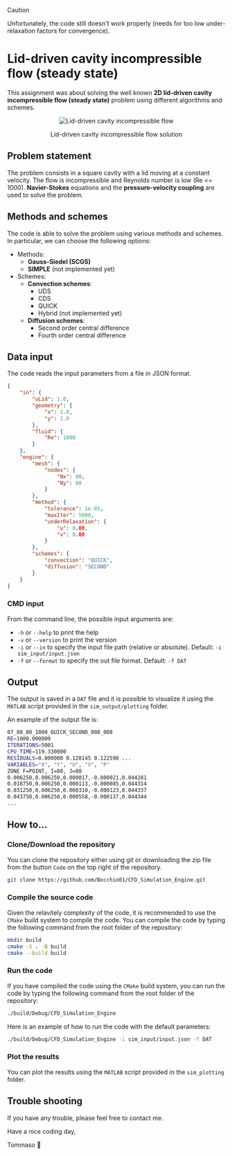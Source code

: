 > [!CAUTION]
> Unfortunately, the code still doesn't work properly (needs for too low under-relaxation factors for convergence).

# Lid-driven cavity incompressible flow (steady state)

This assignment was about solving the well known **2D lid-driven cavity incompressible flow (steady state)** problem using different algorithms and schemes.

<div align=center>

![Lid-driven cavity incompressible flow](https://www.fifty2.eu/wp-content/uploads/2021/08/thumbnailupdate.png)

Lid-driven cavity incompressible flow solution

</div>

## Problem statement

The problem consists in a square cavity with a lid moving at a constant velocity.
The flow is incompressible and Reynolds number is low (Re <= 1000).
**Navier-Stokes** equations and the **pressure-velocity coupling** are used to solve the problem.

## Methods and schemes

The code is able to solve the problem using various methods and schemes.
In particular, we can choose the following options:

- Methods:
  - **Gauss-Siedel (SCGS)**
  - **SIMPLE** (not implemented yet)
- Schemes:
  - **Convection schemes**:
    - UDS
    - CDS
    - QUICK
    - Hybrid (not implemented yet)
  - **Diffusion schemes**:
    - Second order central difference
    - Fourth order central difference

## Data input

The code reads the input parameters from a file in JSON format.

```json
{
    "in": {
        "uLid": 1.0,
        "geometry": {
            "x": 1.0,
            "y": 1.0
        },
        "fluid": {
            "Re": 1000
        }
    },
    "engine": {
        "mesh": {
            "nodes": {
                "Nx": 80,
                "Ny": 80
            }
        },
        "method": {
            "tolerance": 1e-05,
            "maxIter": 5000,
            "underRelaxation": {
                "u": 0.08,
                "v": 0.08
            }
        },
        "schemes": {
            "convection": "QUICK",
            "diffusion": "SECOND"
        }
    }
}
```

### CMD input

From the command line, the possible input arguments are:

- `-h` or `--help` to print the help
- `-v` or `--version` to print the version
- `-i` or `--in` to specify the input file path (relative or absolute). Default: `-i sim_input/input.json`
- `-f` or `--format` to specify the out file format. Default: `-f DAT`

## Output

The output is saved in a `DAT` file and it is possible to visualize it using the `MATLAB` script provided in the `sim_output/plotting` folder.

An example of the output file is:

```bash
07_80_80_1000_QUICK_SECOND_008_008
RE=1000.000000
ITERATIONS=5001
CPU_TIME=119.330000
RESIDUALS=0.000000 0.128145 0.122590 ...
VARIABLES="X", "Y", "U", "V", "P"
ZONE F=POINT, I=80, J=80
0.006250,0.006250,0.000017,-0.000021,0.044281
0.018750,0.006250,0.000113,-0.000085,0.044314
0.031250,0.006250,0.000310,-0.000123,0.044337
0.043750,0.006250,0.000558,-0.000137,0.044344
...
```

## How to...

### Clone/Download the repository

You can clone the repository either using git or downloading the zip file from the button `Code` on the top right of the repository.

```bash
git clone https://github.com/Bocchio01/CFD_Simulation_Engine.git
```
<!--
### Clone/Download the executables

You can download the executables from the `releases` section of the repository.
The executables are provided for the following platforms:

- Windows
- Linux
- MacOS
-->

### Compile the source code

Given the relavitely complexity of the code, it is recommended to use the `CMake` build system to compile the code.
You can compile the code by typing the following command from the root folder of the repository:

```bash
mkdir build
cmake -S . -B build
cmake --build build
```

### Run the code

If you have compiled the code using the `CMake` build system, you can run the code by typing the following command from the root folder of the repository:

```bash
./build/Debug/CFD_Simulation_Engine
```

Here is an example of how to run the code with the default parameters:

```bash
./build/Debug/CFD_Simulation_Engine -i sim_input/input.json -f DAT
```

### Plot the results

You can plot the results using the `MATLAB` script provided in the `sim_plotting` folder.

## Trouble shooting

If you have any trouble, please feel free to contact me.

Have a nice coding day,

Tommaso :panda_face: